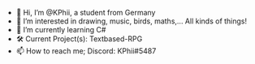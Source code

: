 - 👋 Hi, I’m @KPhii, a student from Germany
- 👀 I’m interested in drawing, music, birds, maths,... All kinds of things!
- 🌱 I’m currently learning C#
- 🛠  Current Project(s): Textbased-RPG
- 📫 How to reach me;  Discord: KPhii#5487 

<!---
KPhii/KPhii is a ✨ special ✨ repository because its `README.md` (this file) appears on your GitHub profile.
You can click the Preview link to take a look at your changes.
--->
